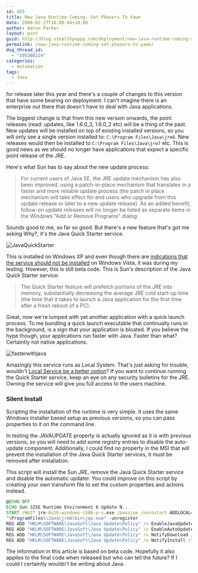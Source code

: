 ```yaml
---
id: 485
title: New Java Runtime Coming. Set Phasers To Yawn
date: 2008-02-27T16:00:04+10:00
author: Aaron Parker
layout: post
guid: http://blog.stealthpuppy.com/deployment/new-java-runtime-coming-set-phasers-to-yawn
permalink: /new-java-runtime-coming-set-phasers-to-yawn/
dsq_thread_id:
  - "195380224"
categories:
  - Automation
tags:
  - Java
---
```

 for release later this year and there's a couple of changes to this version that have some bearing on deployment. I can't imagine there is an enterprise out there that doesn't have to deal with Java applications.

The biggest change is that from this new version onwards, the point releases (read: updates, like 1.6.0\_3, 1.6.0\_2 etc) will be a thing of the past. New updates will be installed on top of existing installed versions, so you will only see a single version installed to: `C:\Program Files\Java\jre6`. New releases would then be installed to `C:\Program Files\Java\jre7` etc. This is good news as we should no longer have applications that expect a specific point release of the JRE.

Here's what Sun has to say about the new update process:

> For current users of Java SE, the JRE update mechanism has also been improved, using a patch-in-place mechanism that translates in a faster and more reliable update process (the patch in place mechanism will take effect for end users who upgrade from this update release or later to a new update release). As an added benefit, follow-on update releases will no longer be listed as separate items in the Windows "Add or Remove Programs" dialog.

Sounds good to me, so far so good. But there's a new feature that's got me asking Why?, it's the Java Quick Starter service.

![JavaQuickStarter]({{site.baseurl}}.com/media/2008/02/javaquickstarter.png)

This is installed on Windows XP and even though there are [indications that the service should not be installed](http://forums.java.net/jive/thread.jspa?threadID=31508&tstart=15) on Windows Vista, it was during my testing. However, this is still beta code. This is Sun's description of the Java Quick Starter service:

> The Quick Starter feature will prefetch portions of the JRE into memory, substantially decreasing the average JRE cold start-up time (the time that it takes to launch a Java application for the first time after a fresh reboot of a PC).

Great, now we're lumped with yet another application with a quick launch process. To me bundling a quick launch executable that continually runs in the background, is a sign that your application is bloated. If you believe the hype though, your applications run faster with Java. Faster than what? Certaintly not native applications.

![fasterwithjava]("{{site.baseurl}}.com/media/2008/02/fasterwithjava.png)

Amazingly this service runs as Local System. That's just asking for trouble, wouldn't [Local Service be a better option](http://www.microsoft.com/technet/security/guidance/serversecurity/serviceaccount/sspgch02.mspx#EBH)? If you want to continue running the Quick Starter service, keep an eye on any security bulletins for the JRE. Owning the service will give you full access to the users machine.

### Silent Install

Scripting the installation of the runtime is very simple. It uses the same Windows Installer based setup as previous versions, so you can pass properties to it on the command line.

In testing the JAVAUPDATE property is actually ignored as it is with previous versions, so you will need to add some registry entries to disable the auto-update component. Additionally, I could find no property in the MSI that will prevent the installation of the Java Quick Starter services, it must be removed after installation.

This script will install the Sun JRE, remove the Java Quick Starter service and disable the automatic updater. You could improve on this script by creating your own transform file to set the custom properties and actions instead.

```cmd
@ECHO OFF  
ECHO Sun J2SE Runtime Environment 6 Update N..  
START /WAIT jre-6u10-windows-i586-p-s.exe /passive /norestart ADDLOCAL=jrecore JAVAUPDATE=0 JU=0 AUTOUPDATECHECK=0 SYSTRAY=0 IEXPLORER=1 MOZILLA=1 REBOOT=ReallySuppress  
"%ProgramFiles%\Java\jre6\bin\jqs.exe" -unregister  
REG ADD "HKLM\SOFTWARE\JavaSoft\Java Update\Policy" /v EnableJavaUpdate /t REG_DWORD /d 0 /f  
REG ADD "HKLM\SOFTWARE\JavaSoft\Java Update\Policy" /v EnableAutoUpdateCheck /t REG_DWORD /d 0 /f  
REG ADD "HKLM\SOFTWARE\JavaSoft\Java Update\Policy" /v NotifyDownload /t REG_DWORD /d 0 /f  
REG ADD "HKLM\SOFTWARE\JavaSoft\Java Update\Policy" /v NotifyInstall /t REG_DWORD /d 0 /f
```

<p class="important">
  The information in this article is based on beta code. Hopefully it also applies to the final code when released but who can tell the future? If I could I certaintly wouldn't be writing about Java.
</p>
